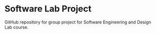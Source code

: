 # Software Lab Project
GitHub repository for group project for Software Engineering and Design Lab course.

